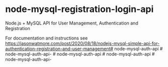 # node-mysql-registration-login-api

Node.js + MySQL API for User Management, Authentication and Registration

For documentation and instructions see https://jasonwatmore.com/post/2020/08/18/nodejs-mysql-simple-api-for-authentication-registration-and-user-management#   n o d e - m y s q l - a u t h - a p i  
 #   n o d e - m y s q l - a u t h - a p i -  
 #   n o d e - m y s q l - a u t h - a p i  
 #   n o d e - m y s q l - a u t h - a p i  
 #   n o d e - m y s q l - a u t h - a p i -  
 